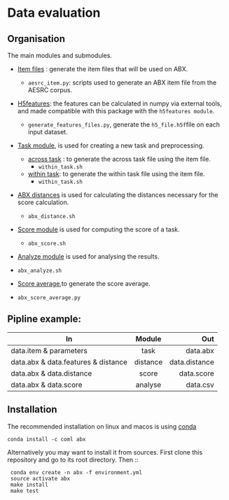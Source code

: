 
Data evaluation
===============
   
Organisation
-----------
The main modules and submodules.
- [Item files](https://github.com/bootphon/ABX-accent/tree/main/abx-accent/scripts/evals/generate_item_files) : generate the item files that will be used on ABX.
    - `aesrc_item.py`: scripts used to generate an ABX item file from the AESRC corpus.
- [H5features](https://github.com/bootphon/ABX-accent/tree/main/abx-accent/scripts/evals/generate_abx_score/h5features): the features can be calculated in numpy via external tools, and made compatible with this package with the `h5features module`.
    - `generate_features_files.py`, generate the `h5_file.h5f`file on each input dataset.      
- [Task module](https://docs.cognitive-ml.fr/ABXpy/ABXpy.html#task-module), is used for creating a new task and preprocessing.
    - [across task](https://github.com/bootphon/ABX-accent/blob/main/abx-accent/scripts/evals/generate_abx_score/across_task.sh) : to generate the across task file using the item file.
      - `within_task.sh`
    - [within task](https://github.com/bootphon/ABX-accent/blob/main/abx-accent/scripts/evals/generate_abx_score/within_task.sh): to generate the within task file using the item file.
      - `within_task.sh`
- [ABX distances](https://docs.cognitive-ml.fr/ABXpy/ABXpy.distances.html) is used for calculating the distances necessary for the score calculation.
   - `abx_distance.sh`
      
- [Score module](https://docs.cognitive-ml.fr/ABXpy/ABXpy.html#score-module)
is used for computing the score of a task.
    - `abx_score.sh`
- [Analyze module](https://docs.cognitive-ml.fr/ABXpy/ABXpy.html#analyze-module)
is used for analysing the results.
 - `abx_analyze.sh`
- [Score average](https://github.com/bootphon/AESRC/results/average),to generate the score average. 
 - `abx_score_average.py`
    
Pipline example:
-----------------

 
| In                                          | Module   | Out             |
|---------------------------------------------|:--------:|----------------:|
|  data.item & parameters                     | task     |  data.abx      |
|  data.abx & data.features & distance        | distance |  data.distance |
|  data.abx &  data.distance                  | score    |  data.score    |
|  data.abx & data.score                      | analyse  |  data.csv      |



Installation
------------

The recommended installation on linux and macos is using [conda](https://docs.conda.io/en/latest/miniconda.html)

  `conda install -c coml abx`

Alternatively you may want to install it from sources. First clone
this repository and go to its root directory. Then ::

     conda env create -n abx -f environment.yml
     source activate abx
     make install
     make test


    

